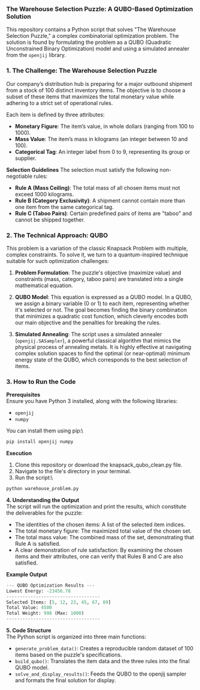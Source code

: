 ### The Warehouse Selection Puzzle: A QUBO-Based Optimization Solution
This repository contains a Python script that solves "The Warehouse Selection Puzzle," a complex combinatorial optimization problem. The solution is found by formulating the problem as a QUBO (Quadratic Unconstrained Binary Optimization) model and using a simulated annealer from the ```openjij``` library.

### 1. The Challenge: The Warehouse Selection Puzzle
Our company’s distribution hub is preparing for a major outbound shipment from a stock of 100 distinct inventory items. The objective is to choose a subset of these items that maximizes the total monetary value while adhering to a strict set of operational rules.

Each item is defined by three attributes:

- **Monetary Figure**: The item’s value, in whole dollars (ranging from 100 to 1000).
- **Mass Value**: The item’s mass in kilograms (an integer between 10 and 100).
- **Categorical Tag**: An integer label from 0 to 9, representing its group or supplier.

**Selection Guidelines**
The selection must satisfy the following non-negotiable rules:
- **Rule A (Mass Ceiling)**: The total mass of all chosen items must not exceed 1000 kilograms.
- **Rule B (Category Exclusivity)**: A shipment cannot contain more than one item from the same categorical tag.
- **Rule C (Taboo Pairs)**: Certain predefined pairs of items are "taboo" and cannot be shipped together.

### 2. The Technical Approach: QUBO
This problem is a variation of the classic Knapsack Problem with multiple, complex constraints. To solve it, we turn to a quantum-inspired technique suitable for such optimization challenges:
1. **Problem Formulation**: The puzzle's objective (maximize value) and constraints (mass, category, taboo pairs) are translated into a single mathematical equation.

2. **QUBO Model**: This equation is expressed as a QUBO model. In a QUBO, we assign a binary variable (0 or 1) to each item, representing whether it's selected or not. The goal becomes finding the binary combination that minimizes a quadratic cost function, which cleverly encodes both our main objective and the penalties for breaking the rules.

3. **Simulated Annealing**: The script uses a simulated annealer (```openjij.SASampler```), a powerful classical algorithm that mimics the physical process of annealing metals. It is highly effective at navigating complex solution spaces to find the optimal (or near-optimal) minimum energy state of the QUBO, which corresponds to the best selection of items.

### 3. How to Run the Code
**Prerequisites**\
Ensure you have Python 3 installed, along with the following libraries:
- ```openjij```
- ```numpy```
  
You can install them using pip:\
```python
pip install openjij numpy
```

**Execution**
1. Clone this repository or download the knapsack_qubo_clean.py file.
2. Navigate to the file's directory in your terminal.
3. Run the script:\
```python
python warehouse_problem.py
```

**4. Understanding the Output**\
The script will run the optimization and print the results, which constitute the deliverables for the puzzle:

- The identities of the chosen items: A list of the selected item indices.
- The total monetary figure: The maximized total value of the chosen set.
- The total mass value: The combined mass of the set, demonstrating that Rule A is satisfied.
- A clear demonstration of rule satisfaction: By examining the chosen items and their attributes, one can verify that Rules B and C are also satisfied.

**Example Output**
```python
--- QUBO Optimization Results ---
Lowest Energy: -23456.78
-----------------------------------
Selected Items: [5, 12, 23, 45, 67, 89]
Total Value: 4500
Total Weight: 998 (Max: 1000)
-----------------------------------
```

**5. Code Structure**\
The Python script is organized into three main functions:
- ```generate_problem_data()```: Creates a reproducible random dataset of 100 items based on the puzzle's specifications.
- ```build_qubo()```: Translates the item data and the three rules into the final QUBO model.
- ```solve_and_display_results()```: Feeds the QUBO to the openjij sampler and formats the final solution for display.
